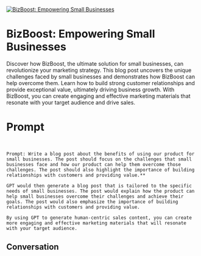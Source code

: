 
[![BizBoost: Empowering Small Businesses](https://flow-prompt-covers.s3.us-west-1.amazonaws.com/icon/Impressionist/i7.png)]()
# BizBoost: Empowering Small Businesses 
Discover how BizBoost, the ultimate solution for small businesses, can revolutionize your marketing strategy. This blog post uncovers the unique challenges faced by small businesses and demonstrates how BizBoost can help overcome them. Learn how to build strong customer relationships and provide exceptional value, ultimately driving business growth. With BizBoost, you can create engaging and effective marketing materials that resonate with your target audience and drive sales.

# Prompt

```
 

Prompt: Write a blog post about the benefits of using our product for small businesses. The post should focus on the challenges that small businesses face and how our product can help them overcome those challenges. The post should also highlight the importance of building relationships with customers and providing value.**

GPT would then generate a blog post that is tailored to the specific needs of small businesses. The post would explain how the product can help small businesses overcome their challenges and achieve their goals. The post would also emphasize the importance of building relationships with customers and providing value.

By using GPT to generate human-centric sales content, you can create more engaging and effective marketing materials that will resonate with your target audience.
```

## Conversation





